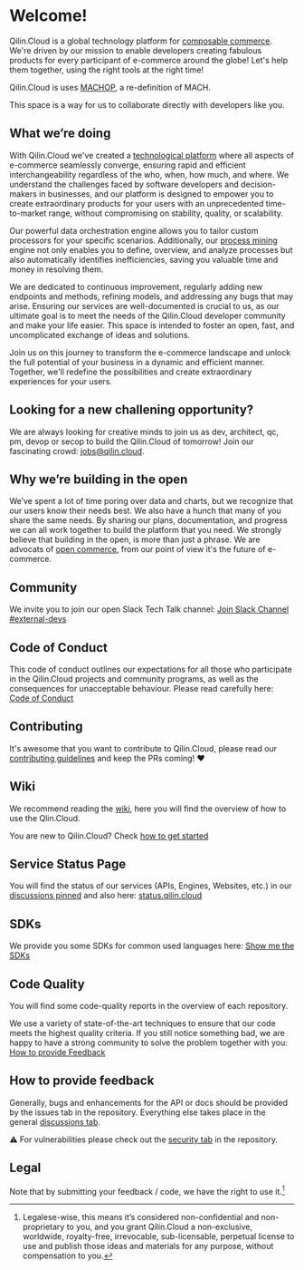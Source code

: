 # Welcome!

Qilin.Cloud is a global technology platform for [composable commerce](https://github.com/QilinCloud/QilinCloud/wiki/Composable-Commerce). We're driven by our mission to enable developers creating fabulous products for every participant of e-commerce around the globe!
Let's help them together, using the right tools at the right time!

Qilin.Cloud is uses [MACHOP](https://qilin.cloud/MACHOP), a re-definition of MACH. 

This space is a way for us to collaborate directly with developers like you.


## What we’re doing

With Qilin.Cloud we've created a [technological platform](https://github.com/QilinCloud/QilinCloud/wiki/Technology-Platform)  where all aspects of e-commerce seamlessly converge, ensuring rapid and efficient interchangeability regardless of the who, when, how much, and where. We understand the challenges faced by software developers and decision-makers in businesses, and our platform is designed to empower you to create extraordinary products for your users with an unprecedented time-to-market range, without compromising on stability, quality, or scalability.

Our powerful data orchestration engine allows you to tailor custom processors for your specific scenarios. Additionally, our [process mining](https://github.com/QilinCloud/QilinCloud/wiki/Process-Mining) engine not only enables you to define, overview, and analyze processes but also automatically identifies inefficiencies, saving you valuable time and money in resolving them.

We are dedicated to continuous improvement, regularly adding new endpoints and methods, refining models, and addressing any bugs that may arise. Ensuring our services are well-documented is crucial to us, as our ultimate goal is to meet the needs of the Qilin.Cloud developer community and make your life easier. This space is intended to foster an open, fast, and uncomplicated exchange of ideas and solutions.

Join us on this journey to transform the e-commerce landscape and unlock the full potential of your business in a dynamic and efficient manner. Together, we'll redefine the possibilities and create extraordinary experiences for your users.

## Looking for a new challening opportunity?

We are always looking for creative minds to join us as dev, architect, qc, pm, devop or secop to build the Qilin.Cloud of tomorrow! Join our fascinating crowd: [jobs@qilin.cloud](mailto:jobs@qilin.cloud).

## Why we’re building in the open

We’ve spent a lot of time poring over data and charts, but we recognize that our users know their needs best. We also have a hunch that many of you share the same needs. By sharing our plans, documentation, and progress we can all work together to build the platform that you need. We strongly believe that building in the open, is more than just a phrase. We are advocats of [open commerce](https://github.com/QilinCloud/QilinCloud/wiki/Open-Commerce), from our point of view it's the future of e-commerce.


## Community

We invite you to join our open Slack Tech Talk channel: [Join Slack Channel #external-devs](http://uni2.it/joinslack)

## Code of Conduct

This code of conduct outlines our expectations for all those who participate in the Qilin.Cloud projects and community programs, as well as the consequences for unacceptable behaviour.
Please read carefully here: [Code of Conduct](https://github.com/QilinCloud/.github/blob/main/CODE_OF_CONDUCT.md)

## Contributing

It's awesome that you want to contribute to Qilin.Cloud, please read our [contributing guidelines](https://github.com/QilinCloud/.github/blob/main/CONTRIBUTING.md) and keep the PRs coming! :heart: 

## Wiki

We recommend reading the [wiki](https://github.com/QilinCloud/QilinCloud/wiki), here you will find the overview of how to use the Qlin.Cloud.

You are new to Qilin.Cloud? Check [how to get started](https://github.com/QilinCloud/QilinCloud/wiki/Get-started)

## Service Status Page

You will find the status of our services (APIs, Engines, Websites, etc.) in our [discussions pinned](https://github.com/orgs/QilinCloud/discussions/6#discussion-5853721) and also here: [status.qilin.cloud](https://status.qilin.cloud)

## SDKs

We provide you some SDKs for common used languages here: [Show me the SDKs](https://github.com/QilinCloud/QilinCloud/wiki/SDKs)

## Code Quality
You will find some code-quality reports in the overview of each repository.

We use a variety of state-of-the-art techniques to ensure that our code meets the highest quality criteria. If you still notice something bad, we are happy to have a strong community to solve the problem together with you: [How to provide Feedback](https://github.com/QilinCloud#how-to-provide-feedback)

## How to provide feedback

Generally, bugs and enhancements for the API or docs should be provided by the issues tab in the repository. Everything else takes place in the general [discussions tab](https://github.com/orgs/QilinCloud/discussions).

:warning: For vulnerabilities please check out the [security tab](https://github.com/QilinCloud/QilinCloud/security) in the repository.

## Legal

Note that by submitting your feedback / code, we have the right to use it.[^1]

[^1]:Legalese-wise, this means it’s considered non-confidential and non-proprietary to you, and you grant Qilin.Cloud a non-exclusive, worldwide, royalty-free, irrevocable, sub-licensable, perpetual license to use and publish those ideas and materials for any purpose, without compensation to you.
